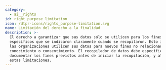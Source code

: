 ```yaml
---
category:
  - ai__rights
id: right_purpose_limitation
icon: /dtpr-icons/rights_purpose-limitation.svg
name: Limitación del derecho a la finalidad
description: >-
  El derecho a garantizar que sus datos sólo se utilicen para los fines
  específicos que se indicaron claramente cuando se recopilaron. Esto impide que
  las organizaciones utilicen sus datos para nuevos fines no relacionados sin su
  conocimiento o consentimiento. El recopilador de datos debe especificar y
  documentar los fines previstos antes de iniciar la recopilación, y atenerse a
  estas limitaciones.
---
```


